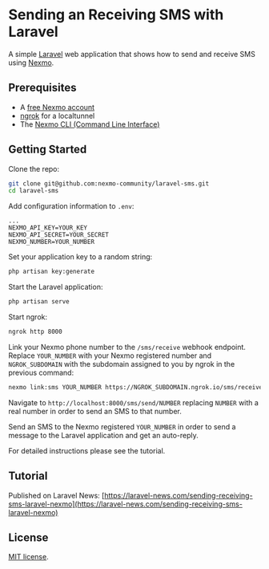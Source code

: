 # Sending an Receiving SMS with Laravel

A simple [Laravel](https://laravel.com/) web application that shows how to send and receive SMS using [Nexmo](https://www.nexmo.com).

## Prerequisites

* A [free Nexmo account](https://dashboard.nexmo.com/sign-up)
* [ngrok](https://ngrok.com/) for a localtunnel
* The [Nexmo CLI (Command Line Interface)](https://github.com/nexmo/nexmo-cli)

## Getting Started

Clone the repo:

```sh
git clone git@github.com:nexmo-community/laravel-sms.git
cd laravel-sms
```

Add configuration information to `.env`:

```
...
NEXMO_API_KEY=YOUR_KEY
NEXMO_API_SECRET=YOUR_SECRET
NEXMO_NUMBER=YOUR_NUMBER
```

Set your application key to a random string:

```sh
php artisan key:generate
```

Start the Laravel application:

```sh
php artisan serve
```

Start ngrok:

```sh
ngrok http 8000
```

Link your Nexmo phone number to the `/sms/receive` webhook endpoint. Replace `YOUR_NUMBER` with your Nexmo registered number and `NGROK_SUBDOMAIN` with the subdomain assigned to you by ngrok in the previous command:

```sh
nexmo link:sms YOUR_NUMBER https://NGROK_SUBDOMAIN.ngrok.io/sms/receive
```

Navigate to `http://localhost:8000/sms/send/NUMBER` replacing `NUMBER` with a real number in order to send an SMS to that number.

Send an SMS to the Nexmo registered `YOUR_NUMBER` in order to send a message to the Laravel application and get an auto-reply.

For detailed instructions please see the tutorial.

## Tutorial

Published on Laravel News: [https://laravel-news.com/sending-receiving-sms-laravel-nexmo](https://laravel-news.com/sending-receiving-sms-laravel-nexmo)

## License

[MIT license](LICENSE).
